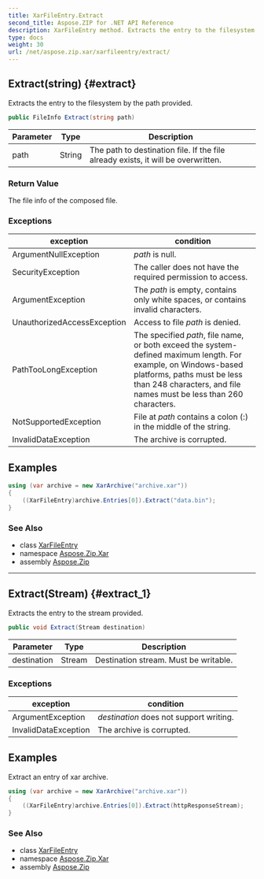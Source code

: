 ```yaml
---
title: XarFileEntry.Extract
second_title: Aspose.ZIP for .NET API Reference
description: XarFileEntry method. Extracts the entry to the filesystem by the path provided
type: docs
weight: 30
url: /net/aspose.zip.xar/xarfileentry/extract/
---
```

## Extract(string) {#extract}

Extracts the entry to the filesystem by the path provided.

```csharp
public FileInfo Extract(string path)
```

| Parameter | Type | Description |
| --- | --- | --- |
| path | String | The path to destination file. If the file already exists, it will be overwritten. |

### Return Value

The file info of the composed file.

### Exceptions

| exception | condition |
| --- | --- |
| ArgumentNullException | *path* is null. |
| SecurityException | The caller does not have the required permission to access. |
| ArgumentException | The *path* is empty, contains only white spaces, or contains invalid characters. |
| UnauthorizedAccessException | Access to file *path* is denied. |
| PathTooLongException | The specified *path*, file name, or both exceed the system-defined maximum length. For example, on Windows-based platforms, paths must be less than 248 characters, and file names must be less than 260 characters. |
| NotSupportedException | File at *path* contains a colon (:) in the middle of the string. |
| InvalidDataException | The archive is corrupted. |

## Examples

```csharp
using (var archive = new XarArchive("archive.xar"))
{
    ((XarFileEntry)archive.Entries[0]).Extract("data.bin");
}
```

### See Also

* class [XarFileEntry](../)
* namespace [Aspose.Zip.Xar](../../xarfileentry/)
* assembly [Aspose.Zip](../../../)

---

## Extract(Stream) {#extract_1}

Extracts the entry to the stream provided.

```csharp
public void Extract(Stream destination)
```

| Parameter | Type | Description |
| --- | --- | --- |
| destination | Stream | Destination stream. Must be writable. |

### Exceptions

| exception | condition |
| --- | --- |
| ArgumentException | *destination* does not support writing. |
| InvalidDataException | The archive is corrupted. |

## Examples

Extract an entry of xar archive.

```csharp
using (var archive = new XarArchive("archive.xar"))
{
    ((XarFileEntry)archive.Entries[0]).Extract(httpResponseStream);
}
```

### See Also

* class [XarFileEntry](../)
* namespace [Aspose.Zip.Xar](../../xarfileentry/)
* assembly [Aspose.Zip](../../../)


